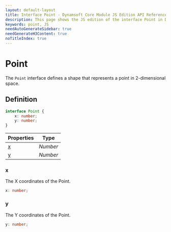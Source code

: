 ```yaml
---
layout: default-layout
title: Interface Point - Dynamsoft Core Module JS Edition API Reference
description: This page shows the JS edition of the interface Point in Dynamsoft Core Module.
keywords: point, JS
needAutoGenerateSidebar: true
needGenerateH3Content: true
noTitleIndex: true
---
```


# Point

The `Point` interface defines a shape that represents a point in 2-dimensional space.

## Definition

```typescript
interface Point {
    x: number;
    y: number;
}
```

| Properties | Type |
|---------- | ---- |
| [x](#x) | *Number* |
| [y](#y) | *Number* |

### x

The X coordinates of the Point.

```typescript
x: number;
```

### y

The Y coordinates of the Point.

```typescript
y: number;
```
